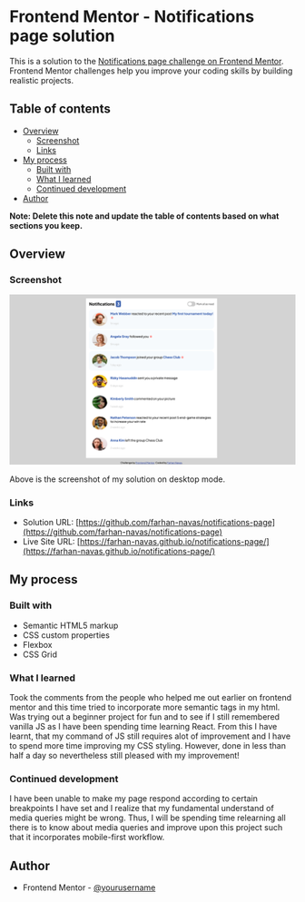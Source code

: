 # Frontend Mentor - Notifications page solution

This is a solution to the [Notifications page challenge on Frontend Mentor](https://www.frontendmentor.io/challenges/notifications-page-DqK5QAmKbC). Frontend Mentor challenges help you improve your coding skills by building realistic projects. 

## Table of contents

- [Overview](#overview)
  - [Screenshot](#screenshot)
  - [Links](#links)
- [My process](#my-process)
  - [Built with](#built-with)
  - [What I learned](#what-i-learned)
  - [Continued development](#continued-development)
- [Author](#author)

**Note: Delete this note and update the table of contents based on what sections you keep.**

## Overview

### Screenshot

![](./design/screenshot.png)

Above is the screenshot of my solution on desktop mode.

### Links

- Solution URL: [https://github.com/farhan-navas/notifications-page](https://github.com/farhan-navas/notifications-page)
- Live Site URL: [https://farhan-navas.github.io/notifications-page/](https://farhan-navas.github.io/notifications-page/)

## My process

### Built with

- Semantic HTML5 markup
- CSS custom properties
- Flexbox
- CSS Grid

### What I learned

Took the comments from the people who helped me out earlier on frontend mentor and this time tried to incorporate more semantic tags in my html. Was trying out a beginner project for fun and to see if I still remembered vanilla JS as I have been spending time learning React. From this I have learnt, that my command of JS still requires alot of improvement and I have to spend more time improving my CSS styling. However, done in less than half a day so nevertheless still pleased with my improvement!

### Continued development

I have been unable to make my page respond according to certain breakpoints I have set and I realize that my fundamental understand of media queries might be wrong. Thus, I will be spending time relearning all there is to know about media queries and improve upon this project such that it incorporates mobile-first workflow.

## Author

- Frontend Mentor - [@yourusername](https://www.frontendmentor.io/profile/wakandakingz)
